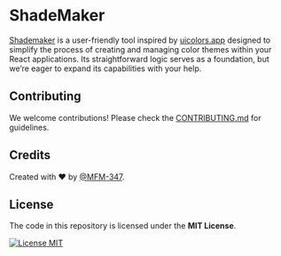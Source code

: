 # ShadeMaker

[Shademaker](https://mfm-347.github.io/shademaker/) is a user-friendly tool inspired by [uicolors.app](https://uicolors.app/) designed to simplify the process of creating and managing color themes within your React applications. Its straightforward logic serves as a foundation, but we’re eager to expand its capabilities with your help.

## Contributing

We welcome contributions! Please check the [CONTRIBUTING.md](https://github.com/MFM-347/ShadeMaker/blob/main/CONTRIBUTING.md) for guidelines.

## Credits

Created with ❤️ by [@MFM-347](https://github.com/mfm-347).

## License

The code in this repository is licensed under the **MIT License**.

[![License MIT](https://img.shields.io/badge/License-MIT-green.svg)](./LICENSE)
